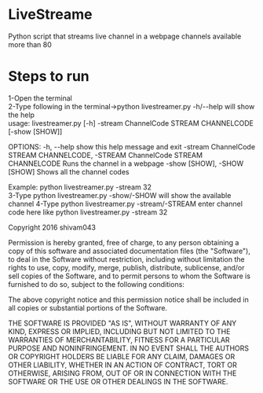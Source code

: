 # LiveStreame
Python script that streams live channel in a webpage channels available more than 80
# Steps to run
1-Open the terminal<br />
2-Type following in the terminal->python livestreamer.py -h/--help will show the help</br>
usage: livestreamer.py [-h] -stream ChannelCode STREAM CHANNELCODE
                       [-show [SHOW]]

OPTIONS:
  -h, --help            show this help message and exit
  -stream ChannelCode STREAM CHANNELCODE, -STREAM ChannelCode STREAM CHANNELCODE
                        Runs the channel in a webpage
  -show [SHOW], -SHOW [SHOW]
                        Shows all the channel codes

Example: python livestreamer.py -stream 32<br/>
3-Type python livestreamer.py -show/-SHOW will show the available channel
4-Type python livestreamer.py -stream/-STREAM  enter channel code here like  python livestreamer.py -stream 32</br>



Copyright 2016 shivam043

Permission is hereby granted, free of charge, to any person obtaining a copy of this software and associated documentation files (the "Software"), to deal in the Software without restriction, including without limitation the rights to use, copy, modify, merge, publish, distribute, sublicense, and/or sell copies of the Software, and to permit persons to whom the Software is furnished to do so, subject to the following conditions:

The above copyright notice and this permission notice shall be included in all copies or substantial portions of the Software.

THE SOFTWARE IS PROVIDED "AS IS", WITHOUT WARRANTY OF ANY KIND, EXPRESS OR IMPLIED, INCLUDING BUT NOT LIMITED TO THE WARRANTIES OF MERCHANTABILITY, FITNESS FOR A PARTICULAR PURPOSE AND NONINFRINGEMENT. IN NO EVENT SHALL THE AUTHORS OR COPYRIGHT HOLDERS BE LIABLE FOR ANY CLAIM, DAMAGES OR OTHER LIABILITY, WHETHER IN AN ACTION OF CONTRACT, TORT OR OTHERWISE, ARISING FROM, OUT OF OR IN CONNECTION WITH THE SOFTWARE OR THE USE OR OTHER DEALINGS IN THE SOFTWARE.
